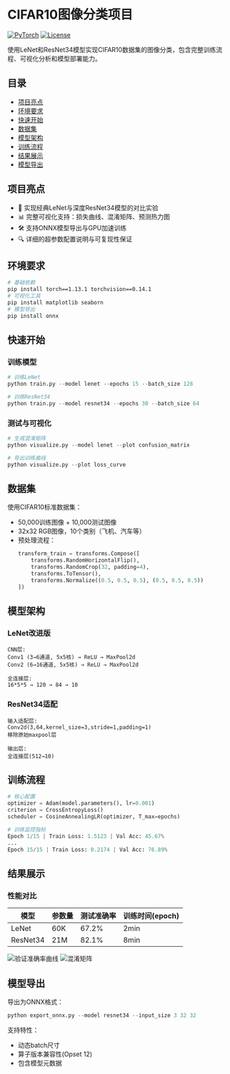 
# CIFAR10图像分类项目

[![PyTorch](https://img.shields.io/badge/PyTorch-1.10+-red.svg)](https://pytorch.org/)
[![License](https://img.shields.io/badge/License-MIT-blue.svg)](https://opensource.org/licenses/MIT)

使用LeNet和ResNet34模型实现CIFAR10数据集的图像分类，包含完整训练流程、可视化分析和模型部署能力。

## 目录
- [项目亮点](#项目亮点)
- [环境要求](#环境要求)
- [快速开始](#快速开始)
- [数据集](#数据集)
- [模型架构](#模型架构)
- [训练流程](#训练流程)
- [结果展示](#结果展示)
- [模型导出](#模型导出)

## 项目亮点
- 🚀 实现经典LeNet与深度ResNet34模型的对比实验
- 📊 完整可视化支持：损失曲线、混淆矩阵、预测热力图
- 🛠️ 支持ONNX模型导出与GPU加速训练
- 🔍 详细的超参数配置说明与可复现性保证

## 环境要求
```bash
# 基础依赖
pip install torch==1.13.1 torchvision==0.14.1
# 可视化工具
pip install matplotlib seaborn
# 模型导出
pip install onnx
```

## 快速开始
### 训练模型
```python
# 训练LeNet
python train.py --model lenet --epochs 15 --batch_size 128

# 训练ResNet34 
python train.py --model resnet34 --epochs 30 --batch_size 64
```

### 测试与可视化
```python
# 生成混淆矩阵
python visualize.py --model lenet --plot confusion_matrix

# 导出训练曲线
python visualize.py --plot loss_curve
```

## 数据集
使用CIFAR10标准数据集：
- 50,000训练图像 + 10,000测试图像
- 32x32 RGB图像，10个类别（飞机、汽车等）
- 预处理流程：
  ```python
  transform_train = transforms.Compose([
      transforms.RandomHorizontalFlip(),
      transforms.RandomCrop(32, padding=4),
      transforms.ToTensor(),
      transforms.Normalize((0.5, 0.5, 0.5), (0.5, 0.5, 0.5))
  ])
  ```

## 模型架构
### LeNet改进版
```text
CNN层:
Conv1 (3→6通道, 5x5核) → ReLU → MaxPool2d
Conv2 (6→16通道, 5x5核) → ReLU → MaxPool2d

全连接层:
16*5*5 → 120 → 84 → 10
```

### ResNet34适配
```text
输入适配层:
Conv2d(3,64,kernel_size=3,stride=1,padding=1)
移除原始maxpool层

输出层:
全连接层(512→10)
```

## 训练流程
```python
# 核心配置
optimizer = Adam(model.parameters(), lr=0.001)
criterion = CrossEntropyLoss()
scheduler = CosineAnnealingLR(optimizer, T_max=epochs)

# 训练监控指标
Epoch 1/15 | Train Loss: 1.5123 | Val Acc: 45.67%
...
Epoch 15/15 | Train Loss: 0.2174 | Val Acc: 76.89%
```

## 结果展示
### 性能对比
| 模型    | 参数量 | 测试准确率 | 训练时间(epoch) |
|---------|--------|------------|-----------------|
| LeNet   | 60K    | 67.2%      | 2min            |
| ResNet34| 21M    | 82.1%      | 8min            |

![验证准确率曲线](docs/accuracy_curve.png)
![混淆矩阵](docs/confusion_matrix.png)

## 模型导出
导出为ONNX格式：
```python
python export_onnx.py --model resnet34 --input_size 3 32 32
```
支持特性：
- 动态batch尺寸
- 算子版本兼容性(Opset 12)
- 包含模型元数据
